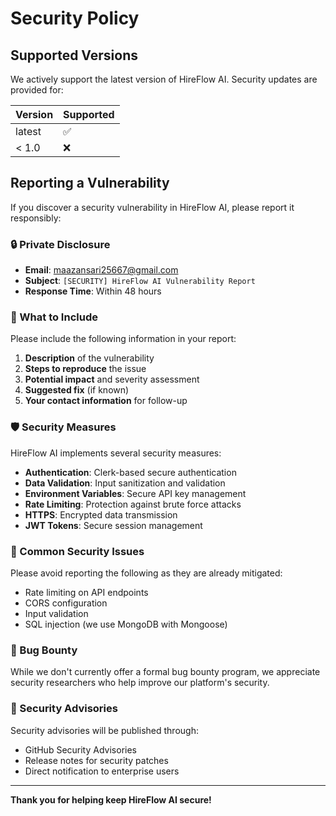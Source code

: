 # Security Policy

## Supported Versions

We actively support the latest version of HireFlow AI. Security updates are provided for:

| Version | Supported          |
| ------- | ------------------ |
| latest  | :white_check_mark: |
| < 1.0   | :x:                |

## Reporting a Vulnerability

If you discover a security vulnerability in HireFlow AI, please report it responsibly:

### 🔒 Private Disclosure

- **Email**: maazansari25667@gmail.com
- **Subject**: `[SECURITY] HireFlow AI Vulnerability Report`
- **Response Time**: Within 48 hours

### 📝 What to Include

Please include the following information in your report:

1. **Description** of the vulnerability
2. **Steps to reproduce** the issue
3. **Potential impact** and severity assessment
4. **Suggested fix** (if known)
5. **Your contact information** for follow-up

### 🛡️ Security Measures

HireFlow AI implements several security measures:

- **Authentication**: Clerk-based secure authentication
- **Data Validation**: Input sanitization and validation
- **Environment Variables**: Secure API key management
- **Rate Limiting**: Protection against brute force attacks
- **HTTPS**: Encrypted data transmission
- **JWT Tokens**: Secure session management

### 🚨 Common Security Issues

Please avoid reporting the following as they are already mitigated:

- Rate limiting on API endpoints
- CORS configuration
- Input validation
- SQL injection (we use MongoDB with Mongoose)

### 🎯 Bug Bounty

While we don't currently offer a formal bug bounty program, we appreciate security researchers who help improve our platform's security.

### 📢 Security Advisories

Security advisories will be published through:

- GitHub Security Advisories
- Release notes for security patches
- Direct notification to enterprise users

---

**Thank you for helping keep HireFlow AI secure!**